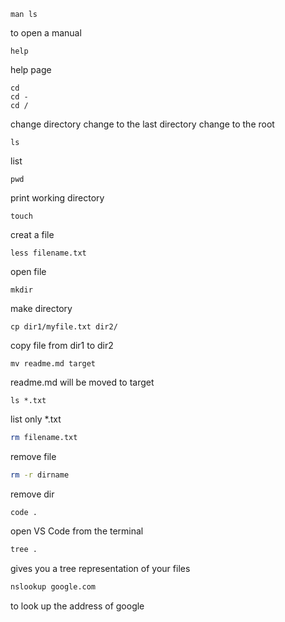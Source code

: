 ```shell
man ls
```

to open a manual

```shell
help
```
help page

```shell
cd
cd -
cd /
```
change directory
change to the last directory
change to the root 

```shell
ls
```
list

```shell
pwd
```
print working directory

```shell
touch
```
creat a file

```shell
less filename.txt
```
open file

```shell
mkdir
```
make directory

```shell
cp dir1/myfile.txt dir2/
```
copy file from dir1 to dir2

```shell
mv readme.md target
```
readme.md will be moved to target

```shell
ls *.txt
```
list only *.txt

```bash
rm filename.txt
```
remove file 

```bash
rm -r dirname
```
remove dir

```shell
code .
```
open VS Code from the terminal

```bash
tree .
```
gives you a tree representation of your files

```bash
nslookup google.com
```
to look up the address of google